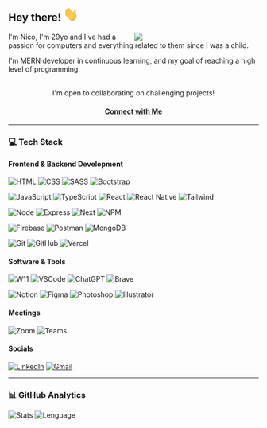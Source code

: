 <h2>Hey there! <img src="https://raw.githubusercontent.com/ABSphreak/ABSphreak/master/gifs/Hi.gif" width="30px"></h2>

<img src="https://cdn.dribbble.com/users/1277312/screenshots/14733298/media/39b1045e593737587dd60e42c8422d1f.gif" align="right" width="250px"></img>
  
<p>
I'm Nico, I'm 29yo and I've had a passion for computers and everything related to them since I was a child.

I'm MERN developer in continuous learning, and my goal of reaching a high level of programming.
</p>
<br>
<div align="center">
  I'm open to collaborating on challenging projects!
  <h4><a href="mailto:nicotevez.dev@gmail.com">Connect with Me</a></h4>
</div>

-----
### 💻 Tech Stack
#### Frontend & Backend Development
![HTML](https://img.shields.io/badge/html-E34F26?style=for-the-badge&logo=html5&labelColor=black)
![CSS](https://img.shields.io/badge/css-1572B6?style=for-the-badge&logo=css3&logoColor=1572B6&labelColor=black)
![SASS](https://img.shields.io/badge/sass-CC6699?style=for-the-badge&logo=sass&labelColor=black)
![Bootstrap](https://img.shields.io/badge/bootstrap-7952B3?style=for-the-badge&logo=bootstrap&logoColor=7952B3&labelColor=black)

![JavaScript](https://img.shields.io/badge/javascript-F7DF1E?style=for-the-badge&logo=javascript&labelColor=black)
![TypeScript](https://img.shields.io/badge/TypeScript-007ACC?style=for-the-badge&logo=typescript&labelColor=black)
![React](https://img.shields.io/badge/react-61DAFB?style=for-the-badge&logo=react&labelColor=black)
![React Native](https://img.shields.io/badge/react_native-61DAFB?style=for-the-badge&logo=react&labelColor=black)
![Tailwind](https://img.shields.io/badge/tailwind-06B6D4?style=for-the-badge&logo=tailwindcss&logoColor=06B6D4&labelColor=black)

![Node](https://img.shields.io/badge/node.js-5FA04E?style=for-the-badge&logo=node.js&logoColor=5FA04E&labelColor=black)
![Express](https://img.shields.io/badge/express.js-000000?style=for-the-badge&logo=express&labelColor=black)
![Next](https://img.shields.io/badge/next.js-000000?style=for-the-badge&logo=nextdotjs&labelColor=black)
![NPM](https://img.shields.io/badge/npm-CB3837?style=for-the-badge&logo=npm&logoColor=CB3837&labelColor=black)

![Firebase](https://img.shields.io/badge/firebase-DD2C00?style=for-the-badge&logo=firebase&logoColor=DD2C00&labelColor=black)
![Postman](https://img.shields.io/badge/postman-FF6C37?style=for-the-badge&logo=postman&labelColor=black)
![MongoDB](https://img.shields.io/badge/mongodb-47A248?style=for-the-badge&logo=mongodb&logoColor=47A248&labelColor=black)

![Git](https://img.shields.io/badge/git-F05032?style=for-the-badge&logo=git&logoColor=F05032&labelColor=black)
![GitHub](https://img.shields.io/badge/github-181717?style=for-the-badge&logo=github&labelColor=black)
![Vercel](https://img.shields.io/badge/vercel-000000?style=for-the-badge&logo=vercel&labelColor=black)

#### Software & Tools
![W11](https://img.shields.io/badge/windows_11-45a5f5?style=for-the-badge&logo=awwwards&logoColor=45a5f5&labelColor=black)
![VSCode](https://img.shields.io/badge/visual_studio_code-00a9e7?style=for-the-badge&logo=codecrafters&logoColor=00a9e7&labelColor=black)
![ChatGPT](https://img.shields.io/badge/chatgpt-74aa9c?style=for-the-badge&logo=openai&logoColor=74aa9c&labelColor=black)
![Brave](https://img.shields.io/badge/brave-FB542B?style=for-the-badge&logo=brave&logoColor=FB542B&labelColor=black)

![Notion](https://img.shields.io/badge/Notion-000000?style=for-the-badge&logo=notion&labelColor=black)
![Figma](https://img.shields.io/badge/figma-F24E1E?style=for-the-badge&logo=figma&logoColor=23F24E1E&labelColor=black)
![Photoshop](https://img.shields.io/badge/photoshop-001e36?style=for-the-badge&logo=adobephotoshop&logoColor=001e36&labelColor=black)
![Illustrator](https://img.shields.io/badge/illustrator-FF9A00?style=for-the-badge&logo=adobeillustrator&logoColor=white&labelColor=black)

#### Meetings
![Zoom](https://img.shields.io/badge/zoom-2D8CFF?style=for-the-badge&logo=zoom&logoColor=2D8CFF&labelColor=black)
![Teams](https://img.shields.io/badge/Teams-6264A7?style=for-the-badge&logo=tvtime&logoColor=6264A7&labelColor=black)

#### Socials
<a href="https://www.linkedin.com/in/nicolastevez" target="_blank"><img src="https://img.shields.io/badge/linkedin-%230077B5.svg?style=for-the-badge&logo=linkedin&labelColor=black" alt="LinkedIn"></a>
<a href="mailto:nicotevez.dev@gmail.com" target="_blank"><img src="https://img.shields.io/badge/Gmail-D14836?style=for-the-badge&logo=gmail&labelColor=black" alt="Gmail"></a>

-----
### 📊 GitHub Analytics

![Stats](https://github-readme-stats.vercel.app/api?username=nicotvz&show_icons=false&hide_border=true&bg_color=1A1A1A&theme=dark#gh-dark-mode-only)
![Lenguage](https://github-readme-stats.vercel.app/api/top-langs/?username=nicotvz&layout=compact&langs_count=8&hide_border=true&bg_color=1A1A1A&theme=dark#gh-dark-mode-only)
    
  



<!--
**nicotvz/nicotvz** is a ✨ _special_ ✨ repository because its `README.md` (this file) appears on your GitHub profile.

Here are some ideas to get you started:

- 🔭 I’m currently working on ...
- 🌱 I’m currently learning ...
- 👯 I’m looking to collaborate on ...
- 🤔 I’m looking for help with ...
- 💬 Ask me about ...
- 📫 How to reach me: ...
- 😄 Pronouns: ...
- ⚡ Fun fact: ...
-->

